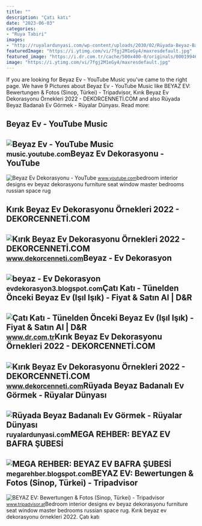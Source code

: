 ```yaml
---
title: ""
description: "Çatı katı"
date: "2023-06-03"
categories:
- "Ruya Tabiri"
images:
- "http://ruyalardunyasi.com/wp-content/uploads/2030/02/Rüyada-Beyaz-Badanalı-Ev-Görmek.jpg"
featuredImage: "https://i.ytimg.com/vi/7fgj2M1eGy4/maxresdefault.jpg"
featured_image: "https://i.dr.com.tr/cache/500x400-0/originals/0001994631001-1.jpg"
image: "https://i.ytimg.com/vi/7fgj2M1eGy4/maxresdefault.jpg"
---
```


If you are looking for Beyaz Ev - YouTube Music you've came to the right page. We have 9 Pictures about Beyaz Ev - YouTube Music like BEYAZ EV: Bewertungen &amp; Fotos (Sinop, Türkei) - Tripadvisor, Kırık Beyaz Ev Dekorasyonu Örnekleri 2022 - DEKORCENNETİ.COM and also Rüyada Beyaz Badanalı Ev Görmek - Rüyalar Dünyası. Read more:

Beyaz Ev - YouTube Music
------------------------

 ![Beyaz Ev - YouTube Music](https://i.ytimg.com/vi/7fgj2M1eGy4/maxresdefault.jpg) <small>music.youtube.com</small>Beyaz Ev Dekorasyonu - YouTube
------------------------------

 ![Beyaz Ev Dekorasyonu - YouTube](https://i.ytimg.com/vi/tbpHjCTnOyA/maxresdefault.jpg) <small>www.youtube.com</small>bedroom interior designs ev beyaz dekorasyonu furniture seat window master bedrooms russian space rug

Kırık Beyaz Ev Dekorasyonu Örnekleri 2022 - DEKORCENNETİ.COM
------------------------------------------------------------

 ![Kırık Beyaz Ev Dekorasyonu Örnekleri 2022 - DEKORCENNETİ.COM](https://www.dekorcenneti.com/galeri/buyukler/1856/en-sik-kirik-beyaz-ev-dekorasyonlari-NzcwN.jpg) <small>www.dekorcenneti.com</small>Beyaz - Ev Dekorasyon
---------------------

 ![beyaz - Ev Dekorasyon](https://1.bp.blogspot.com/-hGb1PcszB-s/Tpf9uKXujZI/AAAAAAAADBo/8ZKv_CVTLak/s1600/Pmby-horz.jpg) <small>evdekorasyon3.blogspot.com</small>Çatı Katı - Tünelden Önceki Beyaz Ev (Işıl Işık) - Fiyat &amp; Satın Al | D&amp;R
---------------------------------------------------------------------------------

 ![Çatı Katı - Tünelden Önceki Beyaz Ev (Işıl Işık) - Fiyat & Satın Al | D&R](https://i.dr.com.tr/cache/500x400-0/originals/0001994631001-1.jpg) <small>www.dr.com.tr</small>Kırık Beyaz Ev Dekorasyonu Örnekleri 2022 - DEKORCENNETİ.COM
------------------------------------------------------------

 ![Kırık Beyaz Ev Dekorasyonu Örnekleri 2022 - DEKORCENNETİ.COM](https://www.dekorcenneti.com/galeri/buyukler/1856/en-guzel-kirik-beyaz-ev-dekorasyonlari-NzkxM.jpg) <small>www.dekorcenneti.com</small>Rüyada Beyaz Badanalı Ev Görmek - Rüyalar Dünyası
-------------------------------------------------

 ![Rüyada Beyaz Badanalı Ev Görmek - Rüyalar Dünyası](http://ruyalardunyasi.com/wp-content/uploads/2030/02/Rüyada-Beyaz-Badanalı-Ev-Görmek.jpg) <small>ruyalardunyasi.com</small>MEGA REHBER: BEYAZ EV BAFRA ŞUBESİ
----------------------------------

 ![MEGA REHBER: BEYAZ EV BAFRA ŞUBESİ](http://3.bp.blogspot.com/-zl0lcdsSEGc/TVVwmjfwDcI/AAAAAAAAAbI/YzCsnAmmuGQ/s640/BEYAZ+EV+BAFRA+%25C5%259EUBES%25C4%25B0.jpg) <small>megarehber.blogspot.com</small>BEYAZ EV: Bewertungen &amp; Fotos (Sinop, Türkei) - Tripadvisor
---------------------------------------------------------------

 ![BEYAZ EV: Bewertungen & Fotos (Sinop, Türkei) - Tripadvisor](https://dynamic-media-cdn.tripadvisor.com/media/photo-o/07/56/41/45/beyaz-ev-otel.jpg?w=700&h=-1&s=1) <small>www.tripadvisor.at</small>Bedroom interior designs ev beyaz dekorasyonu furniture seat window master bedrooms russian space rug. Kırık beyaz ev dekorasyonu örnekleri 2022. Çatı katı
